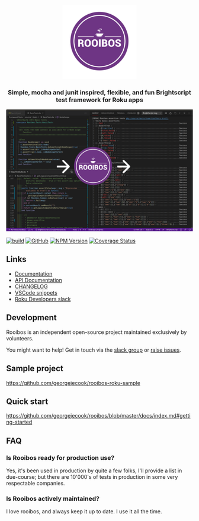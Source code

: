 <p align="center">
  <img src="images/logo.png" alt="Rooibos test framework" width="200" height="200"/>
</p>
<h3 align="center">
Simple, mocha and junit inspired, flexible, and fun Brightscript test framework for Roku apps
</h3>
<p align="center">
  <img src="images/exampleImage.png" alt="Mocha test framework" />
</p>

[![build](https://img.shields.io/github/actions/workflow/status/georgejecook/rooibos/build.yml?logo=github&branch=master)](https://github.com/georgejecook/rooibos/actions/workflows/build.yml)
[![GitHub](https://img.shields.io/github/release/georgejecook/rooibos.svg?style=flat-square)](https://github.com/georgejecook/rooibos/releases)
[![NPM Version](https://badge.fury.io/js/rooibos-roku.svg?style=flat)](https://npmjs.org/package/rooibos-roku)
[![Coverage Status](https://coveralls.io/repos/github/georgejecook/rooibos/badge.svg?branch=master)](https://coveralls.io/github/georgejecook/rooibos?branch=master)

## Links

- [Documentation](https://github.com/georgejecook/rooibos/blob/master/docs/index.md)
- [API Documentation](https://georgejecook.github.io/rooibos)
- [CHANGELOG](CHANGELOG.md)
- [VSCode snippets](docs/vsCodeSnippets.md)
- [Roku Developers slack](https://join.slack.com/t/rokudevelopers/shared_invite/zt-4vw7rg6v-NH46oY7hTktpRIBM_zGvwA)

## Development

Rooibos is an independent open-source project maintained exclusively by volunteers.

You might want to help! Get in touch via the [slack group](https://join.slack.com/t/rokudevelopers/shared_invite/zt-4vw7rg6v-NH46oY7hTktpRIBM_zGvwA) or [raise issues](https://github.com/georgejecook/rooibos/issues/new).

## Sample project

https://github.com/georgejecook/rooibos-roku-sample

## Quick start

https://github.com/georgejecook/rooibos/blob/master/docs/index.md#getting-started

## FAQ

### Is Rooibos ready for production use?

Yes, it's been used in production by quite a few folks, I'll provide a list in due-course; but there are 10'000's of tests in production in some very respectable companies.

### Is Rooibos actively maintained?

I love rooibos, and always keep it up to date. I use it all the time.
